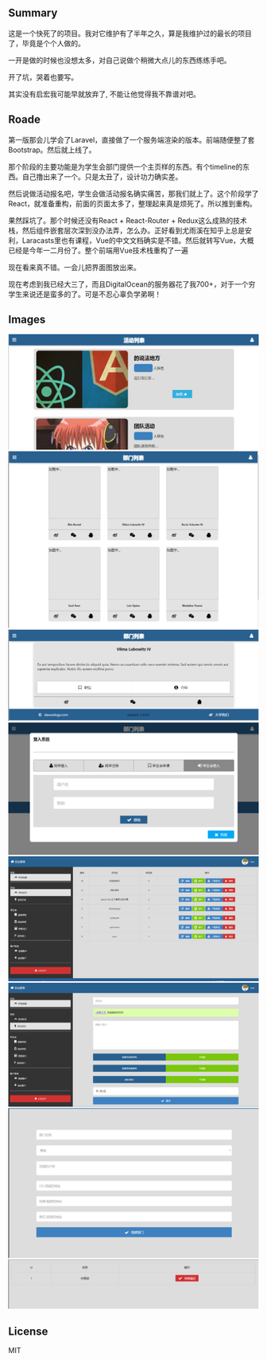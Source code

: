 ## Summary

这是一个快死了的项目。我对它维护有了半年之久，算是我维护过的最长的项目了，毕竟是个个人做的。

一开是做的时候也没想太多，对自己说做个稍微大点儿的东西练练手吧。

开了坑，哭着也要写。

其实没有启宏我可能早就放弃了, 不能让他觉得我不靠谱对吧。

## Roade

第一版那会儿学会了Laravel，直接做了一个服务端渲染的版本。前端随便整了套Bootstrap。然后就上线了。

那个阶段的主要功能是为学生会部门提供一个主页样的东西。有个timeline的东西。自己撸出来了一个。只是太丑了，设计功力确实差。

然后说做活动报名吧，学生会做活动报名确实痛苦，那我们就上了。这个阶段学了React，就准备重构，前面的页面太多了，整理起来真是烦死了。所以推到重构。

果然踩坑了。那个时候还没有React + React-Router + Redux这么成熟的技术栈，然后组件嵌套层次深到没办法弄，怎么办。正好看到尤雨溪在知乎上总是安利，Laracasts里也有课程，Vue的中文文档确实是不错。然后就转写Vue，大概已经是今年一二月份了。整个前端用Vue技术栈重构了一遍

现在看来真不错。一会儿把界面图放出来。

现在考虑到我已经大三了，而且DigitalOcean的服务器花了我700+，对于一个穷学生来说还是蛮多的了。可是不忍心辜负学弟啊！

## Images

![index page](./docs/index_index_page.png)
![index_branch_page](./docs/index_branch_page.png)
![index_branch_detail_page](./docs/index_branch_detail_page.png)
![index_login_page](./docs/index_login_page.png)
![admin_index_page](./docs/admin_index_page.png)
![admin_add_activity_page](./docs/admin_add_activity_page.png)
![admin_add_branch_page](./docs/admin_add_branch_page.png)
![admin_add_user_page](./docs/admin_add_user_page.png)

## License

MIT

